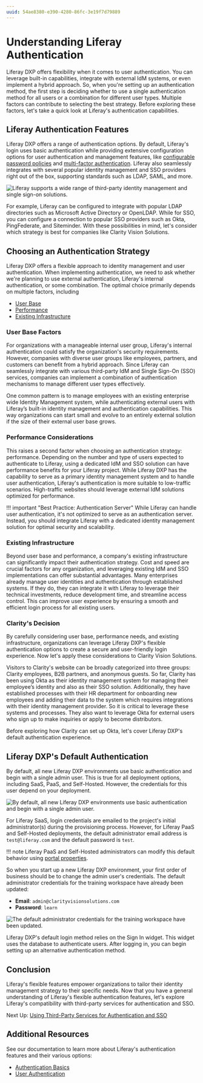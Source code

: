 ```yaml
---
uuid: 54ae8380-e390-4280-86fc-3e19f7d79889
---
```

# Understanding Liferay Authentication

Liferay DXP offers flexibility when it comes to user authentication. You can leverage built-in capabilities, integrate with external IdM systems, or even implement a hybrid approach. So, when you're setting up an authentication method, the first step is deciding whether to use a single authentication method for all users or a combination for different user types. Multiple factors can contribute to selecting the best strategy. Before exploring these factors, let's take a quick look at Liferay's authentication capabilities.

## Liferay Authentication Features

Liferay DXP offers a range of authentication options. By default, Liferay's login uses basic authentication while providing extensive configuration options for user authentication and management features, like [configurable password policies](https://learn.liferay.com/web/guest/w/dxp/users-and-permissions/roles-and-permissions/configuring-a-password-policy) and [multi-factor authentication](https://learn.liferay.com/web/guest/w/dxp/installation-and-upgrades/securing-liferay/multi-factor-authentication). Liferay also seamlessly integrates with several popular identity management and SSO providers right out of the box, supporting standards such as LDAP, SAML, and more.

![Liferay supports a wide range of third-party identity management and single sign-on solutions.](./understanding-liferay-authentication/images/01.png)

For example, Liferay can be configured to integrate with popular LDAP directories such as Microsoft Active Directory or OpenLDAP. While for SSO, you can configure a connection to popular SSO providers such as Okta, PingFederate, and Siteminder. With these possibilities in mind, let's consider which strategy is best for companies like Clarity Vision Solutions.

<!--TASK: Add diagrams and explanations for each authentication model, highlighting where Liferay fits in (e.g., Liferay Only, External Service Only, Combination). -->

## Choosing an Authentication Strategy

Liferay DXP offers a flexible approach to identity management and user authentication. When implementing authentication, we need to ask whether we're planning to use external authentication, Liferay's internal authentication, or some combination. The optimal choice primarily depends on multiple factors, including

* [User Base](#user-base-factors)
* [Performance](#performance-considerations)
* [Existing Infrastructure](#existing-infrastructure)

### User Base Factors

For organizations with a manageable internal user group, Liferay's internal authentication could satisfy the organization's security requirements. However, companies with diverse user groups like employees, partners, and customers can benefit from a hybrid approach. Since Liferay can seamlessly integrate with various third-party IdM and Single Sign-On (SSO) services, companies can implement a combination of authentication mechanisms to manage different user types effectively.

One common pattern is to manage employees with an existing enterprise wide Identity Management system, while authenticating external users with Liferay’s built-in identity management and authentication capabilities. This way organizations can start small and evolve to an entirely external solution if the size of their external user base grows.

### Performance Considerations

This raises a second factor when choosing an authentication strategy: performance. Depending on the number and type of users expected to authenticate to Liferay, using a dedicated IdM and SSO solution can have performance benefits for your Liferay project. While Liferay DXP has the capability to serve as a primary identity management system and to handle user authentication, Liferay's authentication is more suitable to low-traffic scenarios. High-traffic websites should leverage external IdM solutions optimized for performance.

!!! important "Best Practice: Authentication Server"
    While Liferay can handle user authentication, it's not optimized to serve as an authentication server. Instead, you should integrate Liferay with a dedicated identity management solution for optimal security and scalability.

### Existing Infrastructure

Beyond user base and performance, a company's existing infrastructure can significantly impact their authentication strategy. Cost and speed are crucial factors for any organization, and leveraging existing IdM and SSO implementations can offer substantial advantages. Many enterprises already manage user identities and authentication through established systems. If they do, they can integrate it with Liferay to leverage their technical investments, reduce development time, and streamline access control. This can improve user experience by ensuring a smooth and efficient login process for all existing users.

### Clarity's Decision

By carefully considering user base, performance needs, and existing infrastructure, organizations can leverage Liferay DXP's flexible authentication options to create a secure and user-friendly login experience. Now let's apply these considerations to Clarity Vision Solutions.  

Visitors to Clarity's website can be broadly categorized into three groups: Clarity employees, B2B partners, and anonymous guests. So far, Clarity has been using Okta as their identity management system for managing their employee’s identity and also as their SSO solution. Additionally, they have established processes with their HR department for onboarding new employees and adding their data to the system which requires integrations with their identity management provider. So it is critical to leverage these systems and processes. They also want to leverage Okta for external users who sign up to make inquiries or apply to become distributors.

Before exploring how Clarity can set up Okta, let's cover Liferay DXP's default authentication experience.

## Liferay DXP's Default Authentication

By default, all new Liferay DXP environments use basic authentication and begin with a single admin user. This is true for all deployment options, including SaaS, PaaS, and Self-Hosted. However, the credentials for this user depend on your deployment.

![By default, all new Liferay DXP environments use basic authentication and begin with a single admin user.](./understanding-liferay-authentication/images/02.png)

For Liferay SaaS, login credentials are emailed to the project's initial administrator(s) during the provisioning process. However, for Liferay PaaS and Self-Hosted deployments, the default administrator email address is `test@liferay.com` and the default password is `test`.

!!! note
    Liferay PaaS and Self-Hosted administrators can modify this default behavior using [portal properties](https://learn.liferay.com/w/dxp/installation-and-upgrades/reference/portal-properties).

So when you start up a new Liferay DXP environment, your first order of business should be to change the admin user's credentials. The default administrator credentials for the training workspace have already been updated: 

* **Email**: `admin@clarityvisionsolutions.com`
* **Password**: `learn`

![The default administrator credentials for the training workspace have been updated.](./understanding-liferay-authentication/images/03.png)

Liferay DXP's default login method relies on the Sign In widget. This widget uses the database to authenticate users. After logging in, you can begin setting up an alternative authentication method.

## Conclusion

Liferay's flexible features empower organizations to tailor their identity management strategy to their specific needs. Now that you have a general understanding of Liferay's flexible authentication features, let's explore Liferay's compatibility with third-party services for authentication and SSO.

Next Up: [Using Third-Party Services for Authentication and SSO](./using-third-party-services-for-authentication-and-sso.md)

## Additional Resources

See our documentation to learn more about Liferay's authentication features and their various options:

* [Authentication Basics](https://learn.liferay.com/w/dxp/installation-and-upgrades/securing-liferay/authentication-basics)
* [User Authentication](https://learn.liferay.com/w/dxp/system-administration/configuring-liferay/virtual-instances/user-authentication)
